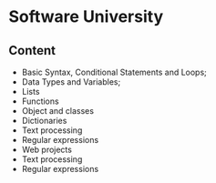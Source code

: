# Software University

## Content

- Basic Syntax, Conditional Statements and Loops;
- Data Types and Variables;
- Lists
- Functions
- Object and classes
- Dictionaries
- Text processing
- Regular expressions
- Web projects
- Text processing
- Regular expressions

